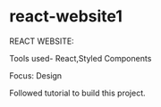 # react-website1

REACT WEBSITE:

Tools used- React,Styled Components

Focus: Design

Followed tutorial to build this project.

